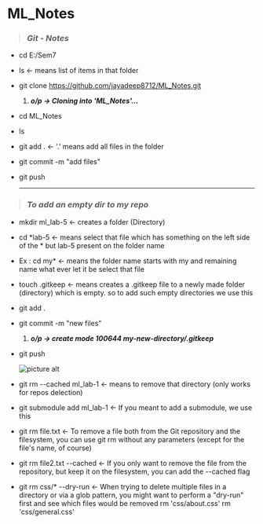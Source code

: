 # ML_Notes

> ###  *Git - Notes*

- cd E:/Sem7
- ls                                                  <- means list of items in that folder
- git clone https://github.com/jayadeep8712/ML_Notes.git 
   1. ***o/p ->  Cloning into 'ML_Notes'...***
- cd ML_Notes
- ls
- git add .                                           <- '.' means add all files in the folder
- git commit -m "add files"
- git push

  - - - -
> ### *To add an empty dir to my repo*
- mkdir ml_lab-5                                      <- creates a folder (Directory)
<!-- - git add .
- git commit -m "empty file"
  1. ***o/p -> Your branch is up to date with 'origin/main'***
  2. ***o/p -> nothing to commit, working tree clean*** -->
- cd *lab-5                                           <- means select that file which has something on the left side of the * but lab-5 present on the folder name
- Ex :  cd my*                                        <- means the folder name starts with my and remaining name what ever let it be select that file
- touch .gitkeep                                      <- means creates a  .gitkeep file to a newly made folder (directory) which is empty. so to add such empty directories we use this
- git add .
- git commit -m "new files"
  1. ***o/p -> create mode 100644 my-new-directory/.gitkeep***
- git push

  ![picture alt]( https://itknowledgeexchange.techtarget.com/coffee-talk/files/2020/09/what-is-gitkeep-example.png ".gitkeep")

- git rm --cached ml_lab-1                            <- means to remove that directory (only works for repos delection)
- git submodule add <url> ml_lab-1                    <- If you meant to add a submodule, we use this


- git rm file.txt                                     <- To remove a file both from the Git repository and the filesystem, you can use  git rm without any parameters (except for the file's name, of course)
- git rm file2.txt --cached                           <- If you only want to remove the file from the repository, but keep it on the filesystem, you can add the --cached flag
- git rm css/* --dry-run                              <- When trying to delete multiple files in a directory or via a glob pattern, you might want to perform a "dry-run" first and see which files would be removed
  rm 'css/about.css'
  rm 'css/general.css'
 
